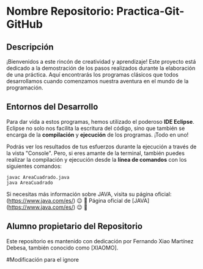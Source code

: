 # Nombre Repositorio: Practica-Git-GitHub

## Descripción
¡Bienvenidos a este rincón de creatividad y aprendizaje! Este proyecto está dedicado a la demostración de los pasos realizados durante la elaboración de una práctica. Aquí encontrarás los programas clásicos que todos desarrollamos cuando comenzamos nuestra aventura en el mundo de la programación. 

## Entornos del Desarrollo 
Para dar vida a estos programas, hemos utilizado el poderoso **IDE Eclipse**. Eclipse no solo nos facilita la escritura del código, sino que también se encarga de la **compilación** y **ejecución** de los programas. ¡Todo en uno!

Podrás ver los resultados de tus esfuerzos durante la ejecución a través de la vista "Console". Pero, si eres amante de la terminal, también puedes realizar la compilación y ejecución desde la **línea de comandos** con los siguientes comandos:

```console
javac AreaCuadrado.java
java AreaCuadrado
```

Si necesitas más información sobre JAVA, visita su página oficial: (https://www.java.com/es/) :wink:  :robot:
Página oficial de [JAVA] (https://www.java.com/es/)  :wink:  :robot:

## Alumno propietario del Repositorio
Este repositorio es mantenido con dedicación por Fernando Xiao Martínez Debesa, también conocido como [XIAOMO].

#Modificación para el ignore